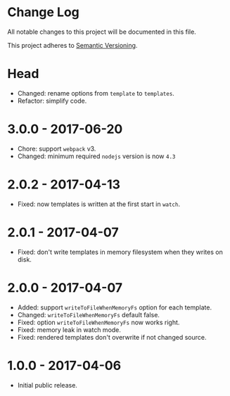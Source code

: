 # Change Log

All notable changes to this project will be documented in this file.

This project adheres to [Semantic Versioning](http://semver.org/).

# Head

-   Changed: rename options from `template` to `templates`.
-   Refactor: simplify code.

# 3.0.0 - 2017-06-20

-   Chore: support `webpack` v3.
-   Changed: minimum required `nodejs` version is now `4.3`

# 2.0.2 - 2017-04-13

-   Fixed: now templates is written at the first start in `watch`.

# 2.0.1 - 2017-04-07

-   Fixed: don't write templates in memory filesystem when they writes on disk.

# 2.0.0 - 2017-04-07

-   Added: support `writeToFileWhenMemoryFs` option for each template.
-   Changed: `writeToFileWhenMemoryFs` default false.
-   Fixed: option `writeToFileWhenMemoryFs` now works right.
-   Fixed: memory leak in watch mode.
-   Fixed: rendered templates don't overwrite if not changed source.

# 1.0.0 - 2017-04-06

-   Initial public release.
